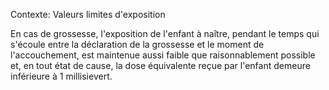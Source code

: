 Contexte: Valeurs limites d'exposition

En cas de grossesse, l'exposition de l'enfant à naître, pendant le temps qui s'écoule entre la déclaration de la grossesse et le moment de l'accouchement, est maintenue aussi faible que raisonnablement possible et, en tout état de cause, la dose équivalente reçue par l'enfant demeure inférieure à 1 millisievert.